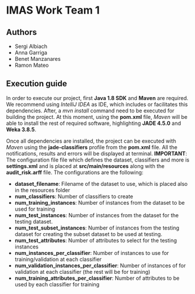 # IMAS Work Team 1
## Authors
* Sergi Albiach
* Anna Garriga
* Benet Manzanares
* Ramon Mateo

## Execution guide
In order to execute our project, first **Java 1.8 SDK** and **Maven** are required. We recommend using *IntelliJ IDEA* as IDE, which includes or facilitates this dependencies.
After, a *mvn install* command need to be executed for building the project. At this moment, using the **pom.xml** file, *Maven* will be able to install the rest of
required software, highlighting **JADE 4.5.0** and **Weka 3.8.5**.

Once all dependencies are installed, the project can be executed with *Maven* using the **jade-classifiers** profile from the **pom.xml** file.
All the notifications, results and errors will be displayed at terminal.
**IMPORTANT**: The configuration file file which defines the dataset, classifiers and more is **settings.xml** and is placed at **src/main/resources** along with the **audit_risk.arff** file.
The configurations are the following:
* **dataset_filename**: Filename of the dataset to use, which is placed also in the resources folder
* **num_classifiers**: Number of classifiers to create
* **num_training_instances**: Number of instances from the dataset to be used for training
* **num_test_instances**: Number of instances from the dataset for the testing dataset.
* **num_test_subset_instances**: Number of instances from the testing dataset for creating the subset dataset to be used at testing.
* **num_test_attributes**: Number of attributes to select for the testing instances
* **num_instances_per_classifier**: Number of instances to use for training/validation at each classifier
* **num_validation_instances_per_classifier**: Number of instances of for validation at each classifier (the rest will be for training)
* **num_training_attributes_per_classifier**: Number of attributes to be used by each classifier for training